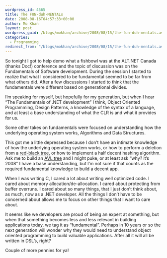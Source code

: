 ```yaml
---
wordpress_id: 4565
title: The FUN-duh-MENTALs
date: 2008-08-16T04:57:33+00:00
author: Mo Khan
layout: post
wordpress_guid: /blogs/mokhan/archive/2008/08/15/the-fun-duh-mentals.aspx
categories:
  - Programming
redirect_from: "/blogs/mokhan/archive/2008/08/15/the-fun-duh-mentals.aspx/"
---
```

So tonight I got to help demo what a fishbowl was at the ALT.NET Canada (thanks Doc!) conference and the topic of discussion was on the Fundamentals of Software development. During the session I started to realize that what I considered to be fundamental seemed to be far from what others did. After a few discussions I started to think that the fundamentals were different based on generational divides.

I&#8217;m speaking for myself, but hopefully for my generation, but when I hear &#8220;The Fundamentals of .NET development&#8221; I think, Object Oriented Programming, Design Patterns, a knowledge of the syntax of a language, and at least a base understanding of what the CLR is and what it provides for us.

Some other takes on fundamentals were focused on understanding how the underlying operating system works, Algorithms and Data Structures.

This got me a little depressed because I don&#8217;t have an intimate knowledge of how the underlying operating system works, or how to perform a deletion from a [red-black tree](http://www.cse.ohio-state.edu/~gurari/course/cis680/cis680Ch11.html), or how to implement a half decent hashing algorithm. Ask me to build an [AVL tree](http://en.wikipedia.org/wiki/AVL_tree) and I might puke, or at least ask &#8220;why? it&#8217;s 2008&#8221; I have a base understanding, but I&#8217;m not sure if that counts as the required fundamental knowledge to build a decent app. 

When I was writing C, I cared a lot about writing well optimized code. I cared about memory allocation/de-allocation. I cared about protecting from buffer overruns. I cared about so many things, that I just don&#8217;t think about, as much, now as a .NET developer. All the things I don&#8217;t have to be concerned about allows me to focus on other things that I want to care about.

It seems like we developers are proud of being an expert at something, but when that something becomes less and less relevant in building applications today, we tag it as &#8220;fundamental&#8221;. Perhaps in 10 years or so the next generation will wonder why they would need to understand object oriented programming to build valuable applications. After all it will all be written in DSL&#8217;s, right?

Couple of more pennies for ya!